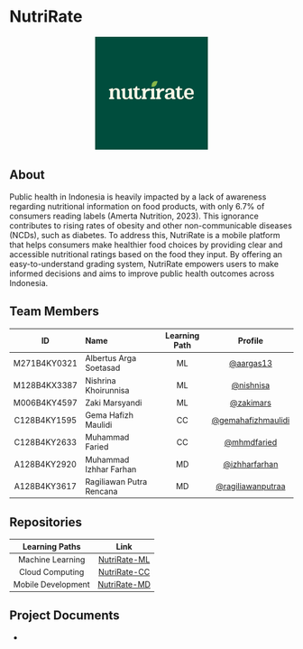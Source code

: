 # NutriRate
<div align="center">
<img src="https://github.com/NutriRate-Bangkit/.github/blob/main/NutriRate.png?raw=true" width="200" >
</div>

## About
Public health in Indonesia is heavily impacted by a lack of awareness regarding nutritional information on food products, with only 6.7% of consumers reading labels (Amerta Nutrition, 2023). This ignorance contributes to rising rates of obesity and other non-communicable diseases (NCDs), such as diabetes. To address this, NutriRate is a mobile platform that helps consumers make healthier food choices by providing clear and accessible nutritional ratings based on the food they input. By offering an easy-to-understand grading system, NutriRate empowers users to make informed decisions and aims to improve public health outcomes across Indonesia.

## Team Members
| ID | Name | Learning Path | Profile |
| :---: | :--- | :---: | :---: |
| M271B4KY0321 | Albertus Arga Soetasad | ML | [@aargas13](https://github.com/aargas13) |       
| M128B4KX3387 | Nishrina Khoirunnisa | ML | [@nishnisa](https://github.com/nishnisa) |
| M006B4KY4597 | Zaki Marsyandi | ML | [@zakimars](https://github.com/zakimars) |
| C128B4KY1595 | Gema Hafizh Maulidi | CC | [@gemahafizhmaulidi](https://github.com/gemahafizhmaulidi) |
| C128B4KY2633 | Muhammad Faried | CC | [@mhmdfaried](https://github.com/mhmdfaried) |   
| A128B4KY2920 | Muhammad Izhhar Farhan | MD | [@izhharfarhan](https://github.com/izhharfarhan) |
| A128B4KY3617 | Ragiliawan Putra Rencana | MD | [@ragiliawanputraa](https://github.com/ragiliawanputraa) |

## Repositories
| Learning Paths | Link |
| :---: | :---: |
| Machine Learning | [NutriRate-ML](https://github.com/NutriRate-Bangkit/nutrirate-machine-learning) |
| Cloud Computing | [NutriRate-CC](https://github.com/NutriRate-Bangkit/nutrirate-cloud-computing) |
| Mobile Development | [NutriRate-MD](https://github.com/NutriRate-Bangkit/NutriRate-MobileDevelopment) |
## Project Documents
-
